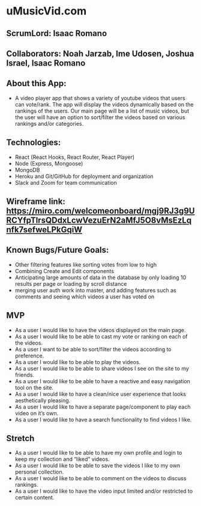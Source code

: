 # uMusicVid.com

## ScrumLord: Isaac Romano
## Collaborators: Noah Jarzab, Ime Udosen, Joshua Israel, Isaac Romano 

## About this App:
+ A video player app that shows a variety of youtube videos that users can vote/rank. The app will display the videos dynamically based on the rankings of the users. Our main page will be a list of music videos,  but the user will have an option to sort/filter the videos based on various rankings and/or categories. 

## Technologies:
- React (React Hooks, React Router, React Player)
- Node (Express, Mongoose)
- MongoDB
- Heroku and Git/GitHub for deployment and organization
- Slack and Zoom for team communication

## Wireframe link: https://miro.com/welcomeonboard/mgj9RJ3g9URCYfpTlrsQDdxLcwVezuErN2aMfJ5O8vMsEzLqnfk7sefweLPkGqiW

## Known Bugs/Future Goals:
- Other filtering features like sorting votes from low to high
- Combining Create and Edit components
- Anticipating large amounts of data in the database by only loading 10 results per page or loading by scroll distance
- merging user auth work into master, and adding features such as comments and seeing which videos a user has voted on

## MVP
- As a user I would like to have the videos displayed on the main page.
- As a user I would like to be able to cast my vote or ranking on each of the videos.
- As a user I want to be able to sort/filter the videos according to preference.
- As a user I would like to be able to play the videos.
- As a user I would like to be able to share videos I see on the site to my friends.
- As a user I would like to be able to have a reactive and easy navigation tool on the site.
- As a user I would like to have a clean/nice user experience that looks aesthetically pleasing.
- As a user I would like to have a separate page/component to play each video on it’s own.
- As a user I would like to have a search functionality to find videos I like.

## Stretch

- As a user I would like to be able to have my own profile and login to keep my collection and “liked” videos.
- As a user I would like to be able to save the videos I like to my own personal collection.
- As a user I would like to be able to comment on the videos to discuss rankings.
- As a user I would like to have the video input limited and/or restricted to certain content.